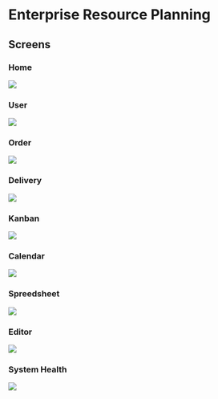 # Enterprise Resource Planning

## Screens

### Home
<img src="https://github.com/ksalokya/enterprise_resource_planning/blob/main/misc/01-home.jpg"/>

### User
<img src="https://github.com/ksalokya/enterprise_resource_planning/blob/main/misc/02-users.jpg"/>

### Order
<img src="https://github.com/ksalokya/enterprise_resource_planning/blob/main/misc/03-orders.jpg"/>

### Delivery
<img src="https://github.com/ksalokya/enterprise_resource_planning/blob/main/misc/04-delivery.jpg"/>

### Kanban
<img src="https://github.com/ksalokya/enterprise_resource_planning/blob/main/misc/05-kanban.jpg"/>

### Calendar
<img src="https://github.com/ksalokya/enterprise_resource_planning/blob/main/misc/06-calendar.jpg"/>

### Spreedsheet
<img src="https://github.com/ksalokya/enterprise_resource_planning/blob/main/misc/07-spreedsheet.jpg"/>

### Editor
<img src="https://github.com/ksalokya/enterprise_resource_planning/blob/main/misc/08-editor.jpg"/>

### System Health
<img src="https://github.com/ksalokya/enterprise_resource_planning/blob/main/misc/09-system.jpg"/>
